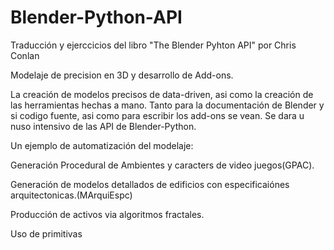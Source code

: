 # Blender-Python-API
Traducción y ejerccicios del libro "The Blender Pyhton API" por Chris Conlan

Modelaje de precision en 3D y desarrollo de Add-ons.

La creación de modelos precisos de data-driven, asi como la creación  de las herramientas
hechas a mano. Tanto para la documentación de Blender y si codigo fuente, asi como para escribir
los add-ons se vean. Se dara u nuso intensivo de las API de Blender-Python.

Un ejemplo de automatización del modelaje:

Generación Procedural de Ambientes y caracters de video juegos(GPAC).

Generación de modelos detallados de edificios con especificaiónes arquitectonicas.(MArquiEspc)

Producción de activos via algoritmos fractales.

Uso de primitivas
